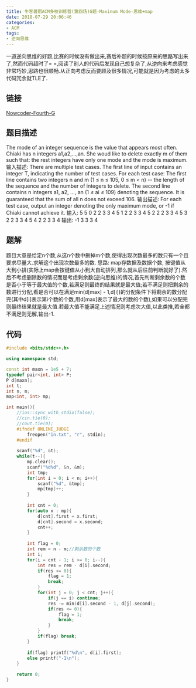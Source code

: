 ```yaml
---
title: 牛客暑期ACM多校训练营(第四场)G题-Maxinum Mode-思维+map
date: 2018-07-29 20:06:46
categories:
- ACM
tags:
- 逆向思维
---
```

一道逆向思维的好题,比赛的时候没有做出来,赛后补题的时候按原来的思路写出来了,然而代码超时了= =,阅读了别人的代码后发现自己想复杂了,从逆向来考虑感觉非常巧妙,思路也很顺畅.从正向考虑反而要顾及很多情况,可能就是因为考虑的太多代码冗余就TLE了.
<!-- more -->
## 链接
[Nowcoder-Fourth-G](https://www.nowcoder.com/acm/contest/142/G)
## 题目描述
The mode of an integer sequence is the value that appears most often. Chiaki has n integers a1,a2,...,an. She woud like to delete exactly m of them such that: the rest integers have only one mode and the mode is maximum.
输入描述:
There are multiple test cases. The first line of input contains an integer T, indicating the number of test cases. For each test case:
The first line contains two integers n and m (1 ≤ n ≤ 105, 0 ≤ m < n) -- the length of the sequence and the number of integers to delete.
The second line contains n integers a1, a2, ..., an (1 ≤ ai ≤ 109) denoting the sequence.
It is guaranteed that the sum of all n does not exceed 106.
输出描述:
For each test case, output an integer denoting the only maximum mode, or -1 if Chiaki cannot achieve it.
输入:
5
5 0
2 2 3 3 4
5 1
2 2 3 3 4
5 2
2 2 3 3 4
5 3
2 2 3 3 4
5 4
2 2 3 3 4
输出:
-1
3
3
3
4
## 题解
题目大意是给定n个数,从这n个数中删掉m个数,使得出现次数最多的数只有一个且要求尽量大.求解这个出现次数最多的数.
思路:
map存数据及数据个数, 按键值从大到小排(实际上map会按键值从小到大自动排列,那么就从后往前判断就好了).然后不考虑删除数的情况而是考虑剩余数(逆向思维)的情况,首先判断剩余数的个数是否小于等于最大值的个数,若满足则最终的结果就是最大值;若不满足则把剩余的数进行分配,看是否可以在满足min(d[max] - 1,d[i])的分配条件下将剩余的数分配完(其中d[i]表示第i个数的个数,用d[max]表示了最大的数的个数),如果可以分配完则最终结果就是最大值.若最大值不能满足上述情况则考虑次大值,以此类推,若全都不满足则无解,输出-1.

## 代码
``` C++
#include <bits/stdc++.h>

using namespace std;

const int maxn = 1e5 + 7;
typedef pair<int, int> P;
P d[maxn];
int t;
int n, m;
map<int, int> mp;

int main(){
    //ios::sync_with_stdio(false);
    //cin.tie(0);
    //cout.tie(0);
    #ifndef ONLINE_JUDGE
        freopen("in.txt", "r", stdin);
    #endif
    
    scanf("%d", &t);
    while(t--){
        mp.clear();
        scanf("%d%d", &n, &m);
        int tmp;
        for(int i = 0; i < n; i++){
            scanf("%d", &tmp);
            mp[tmp]++;
        }
        
        int cnt = 0;
        for(auto x : mp){
            d[cnt].first = x.first;
            d[cnt].second = x.second;
            cnt++;
        }
        
        int flag = 0;
        int rem = n - m;//剩余数的个数
        int i;
        for(i = cnt - 1; i >= 0; i--){
            int res = rem - d[i].second;
            if(res <= 0){
                flag = 1;
                break;
            }
            for(int j = 0; j < cnt; j++){
                if(j == i) continue;
                res -= min(d[i].second - 1, d[j].second);
                if(res <= 0){
                    flag = 1;
                    break;
                }
            }
            if(flag) break;
        }
        
        if(flag) printf("%d\n", d[i].first);
        else printf("-1\n");
    }
    
    return 0;
}
```